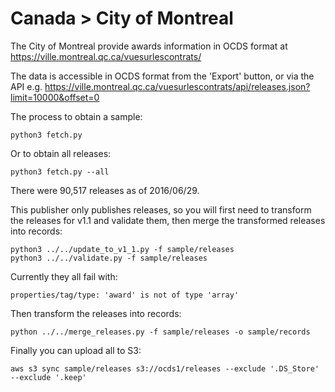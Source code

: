 Canada > City of Montreal
=========================

The City of Montreal provide awards information in OCDS format at https://ville.montreal.qc.ca/vuesurlescontrats/

The data is accessible in OCDS format from the 'Export' button, or via the API e.g. https://ville.montreal.qc.ca/vuesurlescontrats/api/releases.json?limit=10000&offset=0

The process to obtain a sample:

    python3 fetch.py

Or to obtain all releases:

    python3 fetch.py --all

There were 90,517 releases as of 2016/06/29.

This publisher only publishes releases, so you will first need to transform the releases for v1.1 and validate them, then merge the transformed releases into records:

    python3 ../../update_to_v1_1.py -f sample/releases
    python3 ../../validate.py -f sample/releases

Currently they all fail with:

    properties/tag/type: 'award' is not of type 'array'

Then transform the releases into records:

    python ../../merge_releases.py -f sample/releases -o sample/records

Finally you can upload all to S3:

    aws s3 sync sample/releases s3://ocds1/releases --exclude '.DS_Store' --exclude '.keep'
